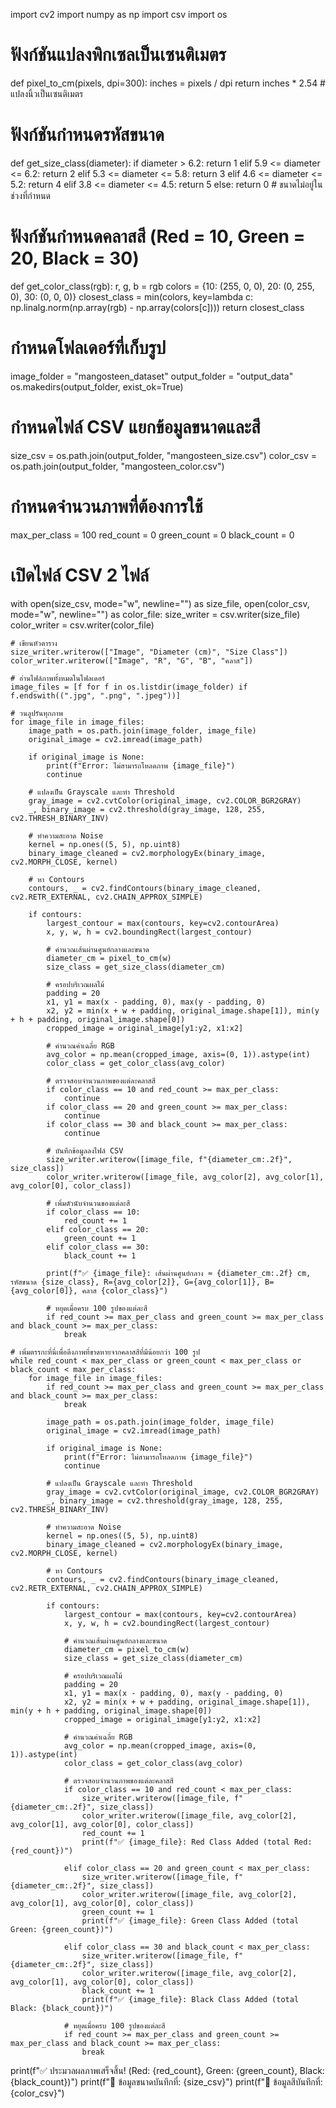import cv2
import numpy as np
import csv
import os

# ฟังก์ชันแปลงพิกเซลเป็นเซนติเมตร
def pixel_to_cm(pixels, dpi=300):
    inches = pixels / dpi
    return inches * 2.54  # แปลงนิ้วเป็นเซนติเมตร

# ฟังก์ชันกำหนดรหัสขนาด
def get_size_class(diameter):
    if diameter > 6.2:
        return 1
    elif 5.9 <= diameter <= 6.2:
        return 2
    elif 5.3 <= diameter <= 5.8:
        return 3
    elif 4.6 <= diameter <= 5.2:
        return 4
    elif 3.8 <= diameter <= 4.5:
        return 5
    else:
        return 0  # ขนาดไม่อยู่ในช่วงที่กำหนด

# ฟังก์ชันกำหนดคลาสสี (Red = 10, Green = 20, Black = 30)
def get_color_class(rgb):
    r, g, b = rgb
    colors = {10: (255, 0, 0), 20: (0, 255, 0), 30: (0, 0, 0)}
    closest_class = min(colors, key=lambda c: np.linalg.norm(np.array(rgb) - np.array(colors[c])))
    return closest_class

# กำหนดโฟลเดอร์ที่เก็บรูป
image_folder = "mangosteen_dataset"
output_folder = "output_data"
os.makedirs(output_folder, exist_ok=True)

# กำหนดไฟล์ CSV แยกข้อมูลขนาดและสี
size_csv = os.path.join(output_folder, "mangosteen_size.csv")
color_csv = os.path.join(output_folder, "mangosteen_color.csv")

# กำหนดจำนวนภาพที่ต้องการใช้
max_per_class = 100
red_count = 0
green_count = 0
black_count = 0

# เปิดไฟล์ CSV 2 ไฟล์
with open(size_csv, mode="w", newline="") as size_file, open(color_csv, mode="w", newline="") as color_file:
    size_writer = csv.writer(size_file)
    color_writer = csv.writer(color_file)

    # เขียนหัวตาราง
    size_writer.writerow(["Image", "Diameter (cm)", "Size Class"])
    color_writer.writerow(["Image", "R", "G", "B", "คลาส"])

    # อ่านไฟล์ภาพทั้งหมดในโฟลเดอร์
    image_files = [f for f in os.listdir(image_folder) if f.endswith((".jpg", ".png", ".jpeg"))]

    # วนลูปรันทุกภาพ
    for image_file in image_files:
        image_path = os.path.join(image_folder, image_file)
        original_image = cv2.imread(image_path)

        if original_image is None:
            print(f"Error: ไม่สามารถโหลดภาพ {image_file}")
            continue

        # แปลงเป็น Grayscale และทำ Threshold
        gray_image = cv2.cvtColor(original_image, cv2.COLOR_BGR2GRAY)
        _, binary_image = cv2.threshold(gray_image, 128, 255, cv2.THRESH_BINARY_INV)

        # ทำความสะอาด Noise
        kernel = np.ones((5, 5), np.uint8)
        binary_image_cleaned = cv2.morphologyEx(binary_image, cv2.MORPH_CLOSE, kernel)

        # หา Contours
        contours, _ = cv2.findContours(binary_image_cleaned, cv2.RETR_EXTERNAL, cv2.CHAIN_APPROX_SIMPLE)

        if contours:
            largest_contour = max(contours, key=cv2.contourArea)
            x, y, w, h = cv2.boundingRect(largest_contour)

            # คำนวณเส้นผ่านศูนย์กลางและขนาด
            diameter_cm = pixel_to_cm(w)
            size_class = get_size_class(diameter_cm)

            # ครอปบริเวณผลไม้
            padding = 20
            x1, y1 = max(x - padding, 0), max(y - padding, 0)
            x2, y2 = min(x + w + padding, original_image.shape[1]), min(y + h + padding, original_image.shape[0])
            cropped_image = original_image[y1:y2, x1:x2]

            # คำนวณค่าเฉลี่ย RGB
            avg_color = np.mean(cropped_image, axis=(0, 1)).astype(int)
            color_class = get_color_class(avg_color)

            # ตรวจสอบจำนวนภาพของแต่ละคลาสสี
            if color_class == 10 and red_count >= max_per_class:
                continue
            if color_class == 20 and green_count >= max_per_class:
                continue
            if color_class == 30 and black_count >= max_per_class:
                continue

            # บันทึกข้อมูลลงไฟล์ CSV
            size_writer.writerow([image_file, f"{diameter_cm:.2f}", size_class])
            color_writer.writerow([image_file, avg_color[2], avg_color[1], avg_color[0], color_class])

            # เพิ่มตัวนับจำนวนของแต่ละสี
            if color_class == 10:
                red_count += 1
            elif color_class == 20:
                green_count += 1
            elif color_class == 30:
                black_count += 1

            print(f"✅ {image_file}: เส้นผ่านศูนย์กลาง ≈ {diameter_cm:.2f} cm, รหัสขนาด {size_class}, R={avg_color[2]}, G={avg_color[1]}, B={avg_color[0]}, คลาส {color_class}")

            # หยุดเมื่อครบ 100 รูปของแต่ละสี
            if red_count >= max_per_class and green_count >= max_per_class and black_count >= max_per_class:
                break

    # เพิ่มตรรกะที่นี่เพื่อดึงภาพที่ขาดหายจากคลาสสีที่มีน้อยกว่า 100 รูป
    while red_count < max_per_class or green_count < max_per_class or black_count < max_per_class:
        for image_file in image_files:
            if red_count >= max_per_class and green_count >= max_per_class and black_count >= max_per_class:
                break

            image_path = os.path.join(image_folder, image_file)
            original_image = cv2.imread(image_path)

            if original_image is None:
                print(f"Error: ไม่สามารถโหลดภาพ {image_file}")
                continue

            # แปลงเป็น Grayscale และทำ Threshold
            gray_image = cv2.cvtColor(original_image, cv2.COLOR_BGR2GRAY)
            _, binary_image = cv2.threshold(gray_image, 128, 255, cv2.THRESH_BINARY_INV)

            # ทำความสะอาด Noise
            kernel = np.ones((5, 5), np.uint8)
            binary_image_cleaned = cv2.morphologyEx(binary_image, cv2.MORPH_CLOSE, kernel)

            # หา Contours
            contours, _ = cv2.findContours(binary_image_cleaned, cv2.RETR_EXTERNAL, cv2.CHAIN_APPROX_SIMPLE)

            if contours:
                largest_contour = max(contours, key=cv2.contourArea)
                x, y, w, h = cv2.boundingRect(largest_contour)

                # คำนวณเส้นผ่านศูนย์กลางและขนาด
                diameter_cm = pixel_to_cm(w)
                size_class = get_size_class(diameter_cm)

                # ครอปบริเวณผลไม้
                padding = 20
                x1, y1 = max(x - padding, 0), max(y - padding, 0)
                x2, y2 = min(x + w + padding, original_image.shape[1]), min(y + h + padding, original_image.shape[0])
                cropped_image = original_image[y1:y2, x1:x2]

                # คำนวณค่าเฉลี่ย RGB
                avg_color = np.mean(cropped_image, axis=(0, 1)).astype(int)
                color_class = get_color_class(avg_color)

                # ตรวจสอบจำนวนภาพของแต่ละคลาสสี
                if color_class == 10 and red_count < max_per_class:
                    size_writer.writerow([image_file, f"{diameter_cm:.2f}", size_class])
                    color_writer.writerow([image_file, avg_color[2], avg_color[1], avg_color[0], color_class])
                    red_count += 1
                    print(f"✅ {image_file}: Red Class Added (total Red: {red_count})")

                elif color_class == 20 and green_count < max_per_class:
                    size_writer.writerow([image_file, f"{diameter_cm:.2f}", size_class])
                    color_writer.writerow([image_file, avg_color[2], avg_color[1], avg_color[0], color_class])
                    green_count += 1
                    print(f"✅ {image_file}: Green Class Added (total Green: {green_count})")

                elif color_class == 30 and black_count < max_per_class:
                    size_writer.writerow([image_file, f"{diameter_cm:.2f}", size_class])
                    color_writer.writerow([image_file, avg_color[2], avg_color[1], avg_color[0], color_class])
                    black_count += 1
                    print(f"✅ {image_file}: Black Class Added (total Black: {black_count})")

                # หยุดเมื่อครบ 100 รูปของแต่ละสี
                if red_count >= max_per_class and green_count >= max_per_class and black_count >= max_per_class:
                    break

print(f"✅ ประมวลผลภาพเสร็จสิ้น! (Red: {red_count}, Green: {green_count}, Black: {black_count})")
print(f"📂 ข้อมูลขนาดบันทึกที่: {size_csv}")
print(f"📂 ข้อมูลสีบันทึกที่: {color_csv}")
